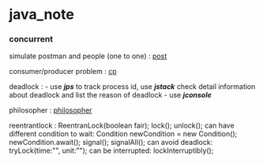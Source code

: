 # java_note

### concurrent

simulate postman and people (one to one) : [post](concurrent/src/com/post)

consumer/producer problem : [cp](concurrent/scr/com/cp)

deadlock : - use ***jps*** to track process id, use ***jstack*** check detail information about deadlock and list the reason of deadlock - use ***jconsole***

philosopher : [philosopher](concurrent/src/com/eat)

reentrantlock : ReentranLock(boolean fair);
                lock();  unlock();
                can have different condition to wait:  Condition newCondition = new Condition();   newCondition.await();   signal();   signalAll();
                can avoid deadlock:                    tryLock(time:"", unit:"");
                can be interrupted:                    lockInterruptibly();
